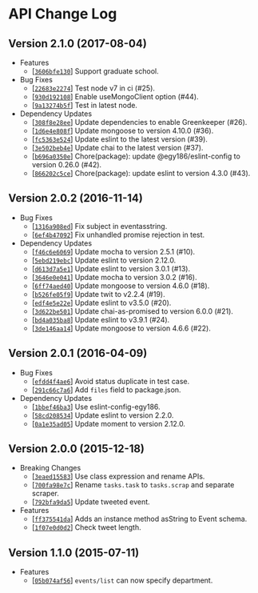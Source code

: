 # API Change Log

## Version 2.1.0 (2017-08-04)

- Features
  - [[`3606bfe130`](https://github.com/qdai/kyukou-api/commit/3606bfe130)] Support graduate school.
- Bug Fixes
  - [[`22683e2274`](https://github.com/qdai/kyukou-api/commit/22683e2274)] Test node v7 in ci (#25).
  - [[`930d192108`](https://github.com/qdai/kyukou-api/commit/930d192108)] Enable useMongoClient option (#44).
  - [[`9a13274b5f`](https://github.com/qdai/kyukou-api/commit/9a13274b5f)] Test in latest node.
- Dependency Updates
  - [[`308f8e28ee`](https://github.com/qdai/kyukou-api/commit/308f8e28ee)] Update dependencies to enable Greenkeeper (#26).
  - [[`1d6e4e808f`](https://github.com/qdai/kyukou-api/commit/1d6e4e808f)] Update mongoose to version 4.10.0 (#36).
  - [[`fc5363e524`](https://github.com/qdai/kyukou-api/commit/fc5363e524)] Update eslint to the latest version (#39).
  - [[`3e502beb4e`](https://github.com/qdai/kyukou-api/commit/3e502beb4e)] Update chai to the latest version (#37).
  - [[`b696a0350e`](https://github.com/qdai/kyukou-api/commit/b696a0350e)] Chore(package): update @egy186/eslint-config to version 0.26.0 (#42).
  - [[`866202c5ce`](https://github.com/qdai/kyukou-api/commit/866202c5ce)] Chore(package): update eslint to version 4.3.0 (#43).

## Version 2.0.2 (2016-11-14)

- Bug Fixes
  - [[`1316a908ed`](https://github.com/qdai/kyukou-api/commit/1316a908ed)] Fix subject in eventasstring.
  - [[`6ef4b47092`](https://github.com/qdai/kyukou-api/commit/6ef4b47092)] Fix unhandled promise rejection in test.
- Dependency Updates
  - [[`f46c6e6069`](https://github.com/qdai/kyukou-api/commit/f46c6e6069)] Update mocha to version 2.5.1 (#10).
  - [[`5ebd219ebc`](https://github.com/qdai/kyukou-api/commit/5ebd219ebc)] Update eslint to version 2.12.0.
  - [[`d613d7a5e1`](https://github.com/qdai/kyukou-api/commit/d613d7a5e1)] Update eslint to version 3.0.1 (#13).
  - [[`3646e0e041`](https://github.com/qdai/kyukou-api/commit/3646e0e041)] Update mocha to version 3.0.2 (#16).
  - [[`6ff74aed40`](https://github.com/qdai/kyukou-api/commit/6ff74aed40)] Update mongoose to version 4.6.0 (#18).
  - [[`b526fe05f9`](https://github.com/qdai/kyukou-api/commit/b526fe05f9)] Update twit to v2.2.4 (#19).
  - [[`edf4e5e22e`](https://github.com/qdai/kyukou-api/commit/edf4e5e22e)] Update eslint to v3.5.0 (#20).
  - [[`3d622be501`](https://github.com/qdai/kyukou-api/commit/3d622be501)] Update chai-as-promised to version 6.0.0 (#21).
  - [[`bd4a035ba8`](https://github.com/qdai/kyukou-api/commit/bd4a035ba8)] Update eslint to v3.9.1 (#24).
  - [[`3de146aa14`](https://github.com/qdai/kyukou-api/commit/3de146aa14)] Update mongoose to version 4.6.6 (#22).

## Version 2.0.1 (2016-04-09)

- Bug Fixes
  - [[`efdd4f4ae6`](https://github.com/qdai/kyukou-api/commit/efdd4f4ae6)] Avoid status duplicate in test case.
  - [[`291c66c7a6`](https://github.com/qdai/kyukou-api/commit/291c66c7a6)] Add `files` field to package.json.
- Dependency Updates
  - [[`1bbef46ba3`](https://github.com/qdai/kyukou-api/commit/1bbef46ba3)] Use eslint-config-egy186.
  - [[`58cd208534`](https://github.com/qdai/kyukou-api/commit/58cd208534)] Update eslint to version 2.2.0.
  - [[`0a1e35ad05`](https://github.com/qdai/kyukou-api/commit/0a1e35ad05)] Update moment to version 2.12.0.

## Version 2.0.0 (2015-12-18)

- Breaking Changes
  - [[`3eaed15583`](https://github.com/qdai/kyukou-api/commit/3eaed15583)] Use class expression and rename APIs.
  - [[`700fa98e7c`](https://github.com/qdai/kyukou-api/commit/700fa98e7c)] Rename `tasks.task` to `tasks.scrap` and separate scraper.
  - [[`792bfa9da5`](https://github.com/qdai/kyukou-api/commit/792bfa9da5)] Update tweeted event.
- Features
  - [[`ff375541da`](https://github.com/qdai/kyukou-api/commit/ff375541da)] Adds an instance method asString to Event schema.
  - [[`1f07e0d0d2`](https://github.com/qdai/kyukou-api/commit/1f07e0d0d2)] Check tweet length.

## Version 1.1.0 (2015-07-11)

- Features
  - [[`05b074af56`](https://github.com/qdai/kyukou-api/commit/05b074af56)] `events/list` can now specify department.
